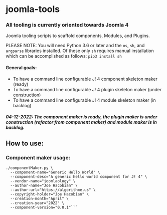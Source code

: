 # joomla-tools  
  
### All tooling is currently oriented towards Joomla 4
Joomla tooling scripts to scaffold components, Modules, and Plugins. 
  
PLEASE NOTE: You will need Python 3.6 or later and the `os`, `sh`, and `argparse` libraries installed. Of these only `sh` requires manual installation which can be accomplished as follows: `pip3 install sh`  
  
  
#### General goals:
* To have a command line configurable J! 4 component skeleton maker (ready)
* To have a command line configurable J! 4 plugin skeleton maker (under construction)
* To have a command line configurable J! 4 module skeleton maker (in backlog)
  
##### 04-12-2022: The component maker is ready, the plugin maker is under construction (refactor from component maker) and module maker is in backlog.
  
## How to use:
  
### Component maker usage:  
```
./componentMaker.py \
  --component-name="Generic Hello World" \
  --component-desc="A generic hello world component for J! 4" \
  --vendor-name="joomlaology" \
  --author-name="Joe Hacobian" \
  --author-url="https://algorithme.us" \
  --copyright-holder="Joe Hacobian" \
  --creation-month="April" \
  --creation-year="2022" \
  --component-version="0.0.1"```
